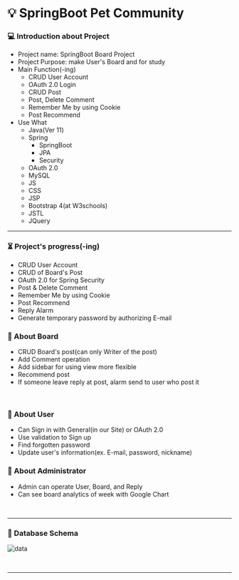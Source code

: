 # :bulb: SpringBoot Pet Community
### :computer: Introduction about Project
 * Project name: SpringBoot Board Project
 * Project Purpose: make User's Board and for study
 * Main Function(-ing)
    * CRUD User Account
    * OAuth 2.0 Login
    * CRUD Post
    * Post, Delete Comment
    * Remember Me by using Cookie
    * Post Recommend
 * Use What
     * Java(Ver 11)
     * Spring
       * SpringBoot
       * JPA
       * Security
     * OAuth 2.0
     * MySQL
     * JS
     * CSS
     * JSP
     * Bootstrap 4(at W3schools)
     * JSTL
     * JQuery
  <hr/>
  
### :hourglass_flowing_sand: Project's progress(-ing)
  * CRUD User Account
  * CRUD of Board's Post
  * OAuth 2.0 for Spring Security
  * Post & Delete Comment
  * Remember Me by using Cookie
  * Post Recommend
  * Reply Alarm
  * Generate temporary password by authorizing E-mail

### :notebook_with_decorative_cover: About Board
  * CRUD Board's post(can only Writer of the post)
  * Add Comment operation
  * Add sidebar for using view more flexible
  * Recommend post
  * If someone leave reply at post, alarm send to user who post it
<br/>

### :orange_book: About User 
  * Can Sign in with General(in our Site) or OAuth 2.0
  * Use validation to Sign up
  * Find forgotten password
  * Update user's information(ex. E-mail, password, nickname)

### :ledger: About Administrator
   * Admin can operate User, Board, and Reply
   * Can see board analytics of week with Google Chart

<br/>
<hr/>

### :floppy_disk: Database Schema
![data](https://github.com/Joajy/BlogProject/assets/86274253/05c9beee-1632-4647-a744-d282fc211ee7)

<br/>
<hr/>
